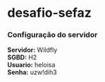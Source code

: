 # desafio-sefaz

### Configuração do servidor

**Servidor:** Wildfly <br>
**SGBD:** H2 <br>
**Usuario:** heloisa <br>
**Senha:** uzw!dih3 <br>
